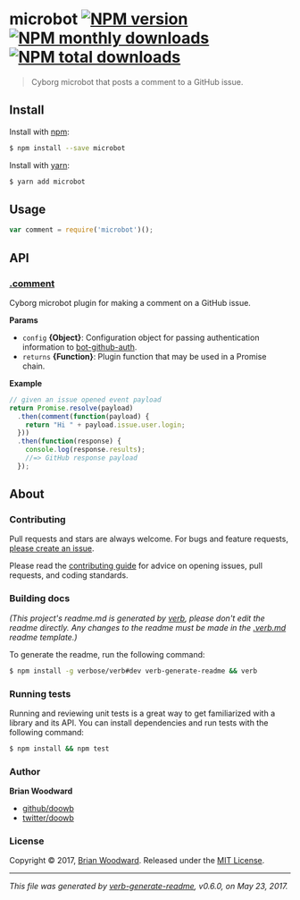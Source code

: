 # microbot [![NPM version](https://img.shields.io/npm/v/microbot.svg?style=flat)](https://www.npmjs.com/package/microbot) [![NPM monthly downloads](https://img.shields.io/npm/dm/microbot.svg?style=flat)](https://npmjs.org/package/microbot)  [![NPM total downloads](https://img.shields.io/npm/dt/microbot.svg?style=flat)](https://npmjs.org/package/microbot)

> Cyborg microbot that posts a comment to a GitHub issue.

## Install

Install with [npm](https://www.npmjs.com/):

```sh
$ npm install --save microbot
```

Install with [yarn](https://yarnpkg.com):

```sh
$ yarn add microbot
```

## Usage

```js
var comment = require('microbot')();
```

## API

### [.comment](index.js#L27)

Cyborg microbot plugin for making a comment on a GitHub issue.

**Params**

* `config` **{Object}**: Configuration object for passing authentication information to [bot-github-auth](https://github.com/cyborgjs/bot-github-auth).
* `returns` **{Function}**: Plugin function that may be used in a Promise chain.

**Example**

```js
// given an issue opened event payload
return Promise.resolve(payload)
  .then(comment(function(payload) {
    return "Hi " + payload.issue.user.login;
  }))
  .then(function(response) {
    console.log(response.results);
    //=> GitHub response payload
  });
```

## About

### Contributing

Pull requests and stars are always welcome. For bugs and feature requests, [please create an issue](../../issues/new).

Please read the [contributing guide](.github/contributing.md) for advice on opening issues, pull requests, and coding standards.

### Building docs

_(This project's readme.md is generated by [verb](https://github.com/verbose/verb-generate-readme), please don't edit the readme directly. Any changes to the readme must be made in the [.verb.md](.verb.md) readme template.)_

To generate the readme, run the following command:

```sh
$ npm install -g verbose/verb#dev verb-generate-readme && verb
```

### Running tests

Running and reviewing unit tests is a great way to get familiarized with a library and its API. You can install dependencies and run tests with the following command:

```sh
$ npm install && npm test
```

### Author

**Brian Woodward**

* [github/doowb](https://github.com/doowb)
* [twitter/doowb](https://twitter.com/doowb)

### License

Copyright © 2017, [Brian Woodward](https://doowb.com).
Released under the [MIT License](LICENSE).

***

_This file was generated by [verb-generate-readme](https://github.com/verbose/verb-generate-readme), v0.6.0, on May 23, 2017._